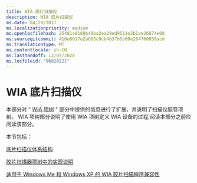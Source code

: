 ```yaml
---
title: WIA 底片扫描仪
description: WIA 底片扫描仪
ms.date: 04/20/2017
ms.localizationpriority: medium
ms.openlocfilehash: 25481a0189b49ba3ea29ed9511e2b1ae26874e08
ms.sourcegitcommit: 418e6617e2a695c9cb4b37b5b60e264760858acd
ms.translationtype: MT
ms.contentlocale: zh-CN
ms.lasthandoff: 12/07/2020
ms.locfileid: "96820221"
---
```

# <a name="wia-film-scanners"></a>WIA 底片扫描仪





本部分对 " [WIA 项树](wia-item-trees.md) " 部分中提供的信息进行了扩展，并说明了扫描仪胶卷项树。 WIA 项树部分说明了使用 WIA 项树定义 WIA 设备的过程;阅读本部分之前应阅读该部分。

本节包括：

[底片扫描仪体系结构](film-scanner-architecture.md)

[胶片扫描器项树中的实现说明](implementing-film-scanner-item-trees.md)

[适用于 Windows Me 和 Windows XP 的 WIA 胶片扫描程序兼容性](wia-film-scanner-compatibility-for-windows-xp-and-windows-me.md)

 

 





